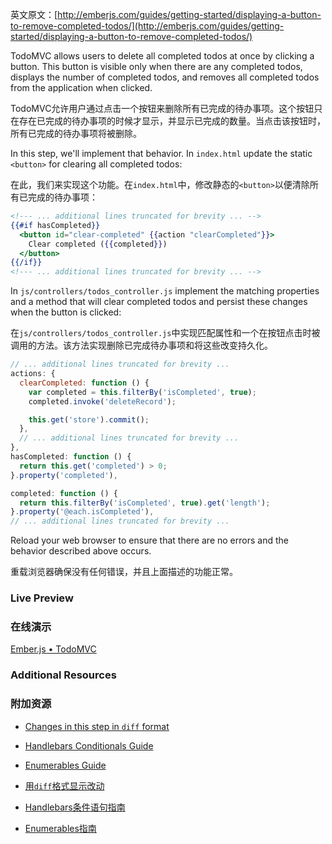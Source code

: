 英文原文：[http://emberjs.com/guides/getting-started/displaying-a-button-to-remove-completed-todos/](http://emberjs.com/guides/getting-started/displaying-a-button-to-remove-completed-todos/)

TodoMVC allows users to delete all completed todos at once by clicking a button. This button is visible only when there are any completed todos, displays the number of completed todos, and removes all completed todos from the application when clicked.

TodoMVC允许用户通过点击一个按钮来删除所有已完成的待办事项。这个按钮只在存在已完成的待办事项的时候才显示，并显示已完成的数量。当点击该按钮时，所有已完成的待办事项将被删除。

In this step, we'll implement that behavior. In `index.html` update the static `<button>` for clearing all completed todos:

在此，我们来实现这个功能。在`index.html`中，修改静态的`<button>`以便清除所有已完成的待办事项：

```handlebars
<!--- ... additional lines truncated for brevity ... -->
{{#if hasCompleted}}
  <button id="clear-completed" {{action "clearCompleted"}}>
    Clear completed ({{completed}})
  </button>
{{/if}}
<!--- ... additional lines truncated for brevity ... -->
```

In `js/controllers/todos_controller.js` implement the matching properties and a method that will clear completed todos and persist these changes when the button is clicked:

在`js/controllers/todos_controller.js`中实现匹配属性和一个在按钮点击时被调用的方法。该方法实现删除已完成待办事项和将这些改变持久化。

```javascript
// ... additional lines truncated for brevity ...
actions: {
  clearCompleted: function () {
    var completed = this.filterBy('isCompleted', true);
    completed.invoke('deleteRecord');

    this.get('store').commit();
  },
  // ... additional lines truncated for brevity ...
},
hasCompleted: function () {
  return this.get('completed') > 0;
}.property('completed'),

completed: function () {
  return this.filterBy('isCompleted', true).get('length');
}.property('@each.isCompleted'),
// ... additional lines truncated for brevity ...
```

Reload your web browser to ensure that there are no errors and the behavior described above occurs.

重载浏览器确保没有任何错误，并且上面描述的功能正常。

### Live Preview

### 在线演示

<a class="jsbin-embed" href="http://jsbin.com/ULovoJI/1/embed?live">Ember.js • TodoMVC</a><script src="http://static.jsbin.com/js/embed.js"></script>

### Additional Resources

### 附加资源

  * [Changes in this step in `diff` format](https://github.com/emberjs/quickstart-code-sample/commit/1da450a8d693f083873a086d0d21e031ee3c129e)
  * [Handlebars Conditionals Guide](/guides/templates/conditionals)
  * [Enumerables Guide](/guides/enumerables)

  * [用`diff`格式显示改动](https://github.com/emberjs/quickstart-code-sample/commit/1da450a8d693f083873a086d0d21e031ee3c129e)
  * [Handlebars条件语句指南](/guides/templates/conditionals)
  * [Enumerables指南](/guides/enumerables)
